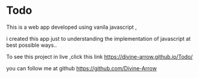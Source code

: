 # Todo

This is a web app developed using vanila javascript ,

i created this app just to understanding the implementation of javascript at best possible ways..


To see this project in live ,click this link https://divine-arrow.github.io/Todo/

 you can follow me at github https://github.com/Divine-Arrow
